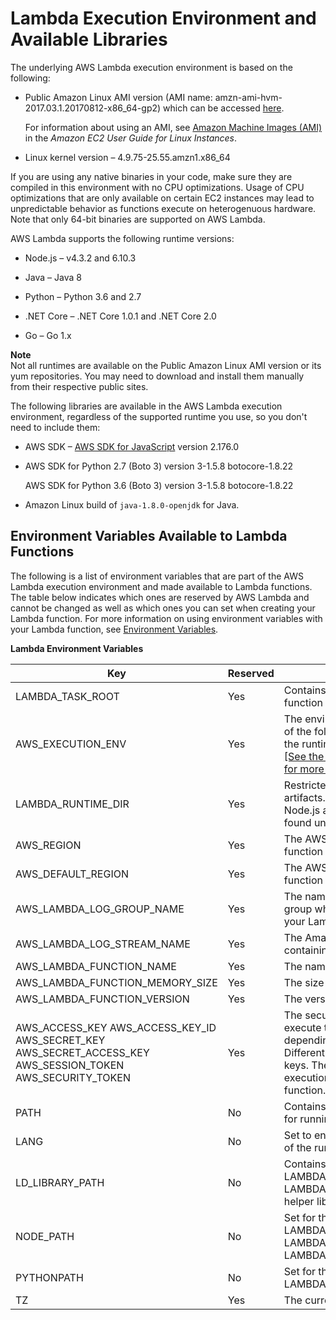 # Lambda Execution Environment and Available Libraries<a name="current-supported-versions"></a>

The underlying AWS Lambda execution environment is based on the following:

+ Public Amazon Linux AMI version \(AMI name: amzn\-ami\-hvm\-2017\.03\.1\.20170812\-x86\_64\-gp2\) which can be accessed [ here](https://console.aws.amazon.com/ec2/v2/home#Images:visibility=public-images;search=amzn-ami-hvm-2017.03.1.20170812-x86_64-gp2)\.  

  For information about using an AMI, see [Amazon Machine Images \(AMI\)](http://docs.aws.amazon.com/AWSEC2/latest/UserGuide/AMIs.html) in the *Amazon EC2 User Guide for Linux Instances*\.

+  Linux kernel version – 4\.9\.75\-25\.55\.amzn1\.x86\_64 

 If you are using any native binaries in your code, make sure they are compiled in this environment with no CPU optimizations\. Usage of CPU optimizations that are only available on certain EC2 instances may lead to unpredictable behavior as functions execute on heterogenuous hardware. Note that only 64\-bit binaries are supported on AWS Lambda\.

AWS Lambda supports the following runtime versions:

+ Node\.js – v4\.3\.2 and 6\.10\.3

+ Java – Java 8

+ Python – Python 3\.6 and 2\.7

+ \.NET Core – \.NET Core 1\.0\.1 and \.NET Core 2\.0

+ Go – Go 1\.x

**Note**  
Not all runtimes are available on the Public Amazon Linux AMI version or its yum repositories\. You may need to download and install them manually from their respective public sites\.

The following libraries are available in the AWS Lambda execution environment, regardless of the supported runtime you use, so you don't need to include them:

+  AWS SDK – [AWS SDK for JavaScript](http://docs.aws.amazon.com/AWSJavaScriptSDK/guide/) version 2\.176\.0 

+ AWS SDK for Python 2\.7 \(Boto 3\) version 3\-1\.5\.8 botocore\-1\.8\.22

  AWS SDK for Python 3\.6 \(Boto 3\) version 3\-1\.5\.8 botocore\-1\.8\.22

+ Amazon Linux build of `java-1.8.0-openjdk` for Java\.

## Environment Variables Available to Lambda Functions<a name="lambda-environment-variables"></a>

The following is a list of environment variables that are part of the AWS Lambda execution environment and made available to Lambda functions\. The table below indicates which ones are reserved by AWS Lambda and cannot be changed as well as which ones you can set when creating your Lambda function\. For more information on using environment variables with your Lambda function, see [Environment Variables](env_variables.md)\. 


**Lambda Environment Variables**  

| Key | Reserved | Value | 
| --- | --- | --- | 
| LAMBDA\_TASK\_ROOT | Yes | Contains the path to your Lambda function code\. | 
| AWS\_EXECUTION\_ENV | Yes | The environment variable is set to one of the following options, depending on the runtime of the Lambda function: [\[See the AWS documentation website for more details\]](http://docs.aws.amazon.com/lambda/latest/dg/current-supported-versions.html)  | 
| LAMBDA\_RUNTIME\_DIR | Yes | Restricted to Lambda runtime\-related artifacts\. For example the aws\-sdk for Node\.js and boto3 for Python can be found under this path\. | 
| AWS\_REGION | Yes | The AWS region where the Lambda function is executed\. | 
| AWS\_DEFAULT\_REGION | Yes | The AWS region where the Lambda function is executed\. | 
| AWS\_LAMBDA\_LOG\_GROUP\_NAME | Yes | The name of Amazon CloudWatch Logs group where log streams containing your Lambda function logs are created\. | 
| AWS\_LAMBDA\_LOG\_STREAM\_NAME | Yes | The Amazon CloudWatch Logs streams containing your Lambda function logs\. | 
| AWS\_LAMBDA\_FUNCTION\_NAME | Yes | The name of the Lambda function\. | 
| AWS\_LAMBDA\_FUNCTION\_MEMORY\_SIZE | Yes | The size of the Lambda function in MB\. | 
| AWS\_LAMBDA\_FUNCTION\_VERSION | Yes | The version of the Lambda function\. | 
| AWS\_ACCESS\_KEY AWS\_ACCESS\_KEY\_ID AWS\_SECRET\_KEY AWS\_SECRET\_ACCESS\_KEY AWS\_SESSION\_TOKEN AWS\_SECURITY\_TOKEN  | Yes | The security credentials required to execute the Lambda function, depending on which runtime is used\. Different runtimes use a subset of these keys\. They are generated via an IAM execution role specified for the function\. | 
| PATH | No | Contains /usr/local/bin, /usr/bin or /bin for running executables\. | 
| LANG | No | Set to en\_US\.UTF\-8\. This is the Locale of the runtime\.  | 
| LD\_LIBRARY\_PATH | No | Contains /lib64, /usr/lib64, LAMBDA\_TASK\_ROOT, LAMBDA\_TASK\_ROOT/lib\. Used to store helper libraries and function code\. | 
| NODE\_PATH | No | Set for the Node\.js runtime\. It contains LAMBDA\_RUNTIME\_DIR, LAMBDA\_RUNTIME\_DIR/node\_modules, LAMBDA\_TASK\_ROOT\. | 
| PYTHONPATH | No | Set for the Python runtime\. It contains LAMBDA\_RUNTIME\_DIR\. | 
| TZ | Yes | The current local time\. Defaults to [UTC](https://www.timeanddate.com/worldclock/timezone/utc)\. | 
